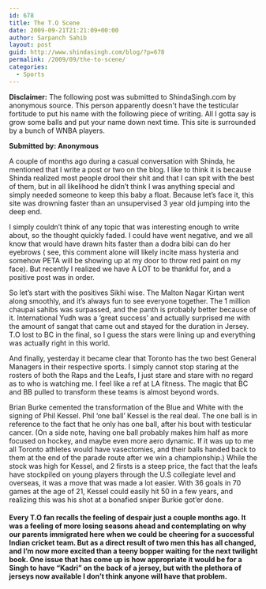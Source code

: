 ```yaml
---
id: 678
title: The T.O Scene
date: 2009-09-21T21:21:09+00:00
author: Sarpanch Sahib
layout: post
guid: http://www.shindasingh.com/blog/?p=678
permalink: /2009/09/the-to-scene/
categories:
  - Sports
---
```

**Disclaimer:** The following post was submitted to ShindaSingh.com by anonymous source. This person apparently doesn't have the testicular fortitude to put his name with the following piece of writing. All I gotta say is grow some balls and put your name down next time. This site is surrounded by a bunch of WNBA players.

**Submitted by: Anonymous**

<p class="MsoNormal">
  A couple of months ago during a casual conversation with Shinda, he mentioned that I write a post or two on the blog. I like to think it is because Shinda realized most people drool their shit and that I can spit with the best of them, but in all likelihood he didn’t think I was anything special and simply needed someone to keep this baby a float. Because let’s face it, this site was drowning faster than an unsupervised 3 year old jumping into the deep end.<span> </span>
</p>

<p class="MsoNormal">
  I simply couldn’t think of any topic that was interesting enough to write about, so the thought quickly faded. I could have went negative, and we all know that would have drawn hits faster than a dodra bibi can do her eyebrows ( see, this comment alone will likely incite mass hysteria and somehow PETA will be showing up at my door to throw red paint on my face).<span> </span>But recently I realized we have A LOT to be thankful for, and a positive post was in order.<span> </span>
</p>

<p class="MsoNormal">
  So let’s start with the positives Sikhi wise. The Malton Nagar Kirtan went along smoothly, and it’s always fun to see everyone together. The 1 million chaupai sahibs was surpassed, and the panth is probably better because of it.<span> </span>International Yudh was a ‘great success’ and actually surprised me with the amount of sangat that came out and stayed for the duration in Jersey.<span> </span>T.O lost to BC in the final, so I guess the stars were lining up and everything was actually right in this world.
</p>

<p class="MsoNormal">
  And finally, yesterday it became clear that Toronto has the two best General Managers in their respective sports.<span> </span>I simply cannot stop staring at the rosters of both the Raps and the Leafs, I just stare and stare with no regard as to who is watching me. I feel like a ref at LA fitness.<span> </span>The magic that BC and BB pulled to transform these teams is almost beyond words.<span> </span>
</p>

<p class="MsoNormal">
  Brian Burke cemented the transformation of the Blue and White with the signing of Phil Kessel. Phil ‘one ball’ Kessel is the real deal. The one ball is in reference to the fact that he only has one ball, after his bout with testicular cancer. (On a side note, having one ball probably makes him half as more focused on hockey, and maybe even more aero dynamic. If it was up to me all Toronto athletes would have vasectomies, and their balls handed back to them at the end of the parade route after we win a championship.)<span> </span>While the stock was high for Kessel, and 2 firsts is a steep price, the fact that the leafs have stockpiled on young players through the U.S collegiate level and overseas, it was a move that was made a lot easier.<span> </span>With 36 goals in 70 games at the age of 21, Kessel could easily hit 50 in a few years, and realizing this was his shot at a bonafied sniper Burkie got’er done.
</p>

#### Every T.O fan recalls the feeling of despair just a couple months ago. It was a feeling of more losing seasons ahead and contemplating on why our parents immigrated here when we could be cheering for a successful Indian cricket team. <span></span>But as a direct result of two men this has all changed, and I’m now more excited than a teeny bopper waiting for the next twilight book. One issue that has come up is how appropriate it would be for a Singh to have “Kadri” on the back of a jersey, but with the plethora of jerseys now available I don’t think anyone will have that problem.

<p class="MsoNormal">